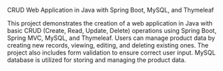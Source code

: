 CRUD Web Application in Java with Spring Boot, MySQL, and Thymeleaf

This project demonstrates the creation of a web application in Java with basic CRUD (Create, Read, Update, Delete) operations using Spring Boot, Spring MVC, MySQL, and Thymeleaf. 
Users can manage product data by creating new records, viewing, editing, and deleting existing ones. 
The project also includes form validation to ensure correct user input. 
MySQL database is utilized for storing and managing the product data.
